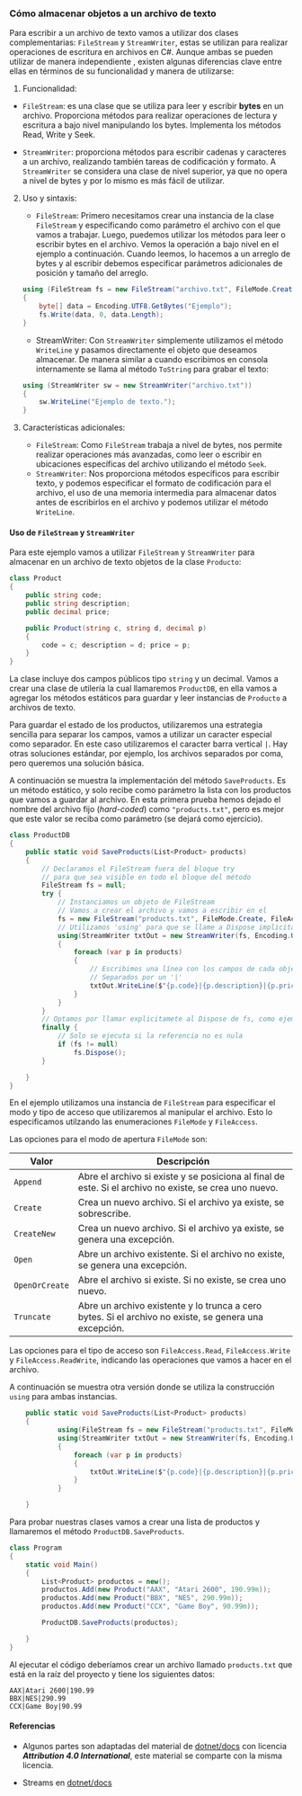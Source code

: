 ### Cómo almacenar objetos a un archivo de texto

Para escribir a un archivo de texto vamos a utilizar dos clases
complementarias: `FileStream` y `StreamWriter`, estas se utilizan para realizar
operaciones de escritura en archivos en C#. Aunque ambas se pueden utilizar de
manera independiente , existen algunas diferencias clave entre ellas en
términos de su funcionalidad y manera de utilizarse:

1. Funcionalidad:
* `FileStream`: es una clase que se utiliza para leer y escribir **bytes** en
  un archivo. Proporciona métodos para realizar operaciones de lectura y
  escritura a bajo nivel manipulando los bytes. Implementa los métodos Read,
  Write y Seek.

* `StreamWriter`: proporciona métodos para escribir cadenas y caracteres a un
  archivo, realizando también tareas de codificación y formato. A
  `StreamWriter` se considera una clase de nivel superior, ya que no opera a
  nivel de bytes y por lo mismo es más fácil de utilizar.

2. Uso y sintaxis:

   - `FileStream`: Primero necesitamos crear una
     instancia de la clase `FileStream` y especificando como parámetro el archivo con el que 
     vamos a trabajar. Luego, puedemos utilizar los
     métodos para leer o escribir bytes en el
     archivo. Vemos la operación a bajo nivel en el ejemplo a continuación. Cuando leemos, lo hacemos
     a un arreglo de bytes y al escribir 
     debemos especificar parámetros adicionales de posición y tamaño del arreglo. 

   ```csharp
   using (FileStream fs = new FileStream("archivo.txt", FileMode.Create))
   {
       byte[] data = Encoding.UTF8.GetBytes("Ejemplo");
       fs.Write(data, 0, data.Length);
   }
   ```

   - StreamWriter: Con `StreamWriter` simplemente utilizamos el método `WriteLine` y pasamos 
   directamente el objeto que deseamos almacenar. De manera similar a cuando escribimos en consola
   internamente se llama al método `ToString` para grabar el texto:

   ```csharp
   using (StreamWriter sw = new StreamWriter("archivo.txt"))
   {
       sw.WriteLine("Ejemplo de texto.");
   }
   ```

3. Características adicionales:
   - `FileStream`: Como `FileStream` trabaja a nivel de bytes, nos permite realizar
     operaciones más avanzadas, como leer o escribir en ubicaciones específicas
     del archivo utilizando el método `Seek`.
   - `StreamWriter`: Nos proporciona métodos específicos para escribir texto, y
     podemos especificar el formato de codificación para el archivo, el uso de
     una memoria intermedia para almacenar datos antes de escribirlos en el
     archivo y podemos utilizar el método `WriteLine`.

#### Uso de `FileStream` y `StreamWriter`

Para este ejemplo vamos a utilizar `FileStream` y `StreamWriter` para almacenar en 
un archivo de texto objetos de la clase `Producto`:

```csharp
class Product
{
    public string code;
    public string description;
    public decimal price;

    public Product(string c, string d, decimal p)
    {
        code = c; description = d; price = p;
    }
}
```

La clase incluye dos campos públicos tipo `string` y un decimal. Vamos 
a crear una clase de utilería la cual llamaremos `ProductDB`, en ella 
vamos a agregar los métodos estáticos para guardar y leer instancias de `Producto`
a archivos de texto.

Para guardar el estado de los productos, utilizaremos una estrategia sencilla 
para separar los campos, vamos a utilizar un caracter especial como separador.
En este caso utilizaremos el caracter barra vertical `|`. Hay otras soluciones
estándar, por ejemplo, los archivos separados por coma, pero queremos una solución básica.

A continuación se muestra la implementación del método `SaveProducts`. Es un método
estático, y solo recibe como parámetro la lista con los productos que vamos a 
guardar al archivo. En esta primera prueba hemos dejado el nombre del archivo fijo (*hard-coded*) 
como `"products.txt"`, pero es mejor que este valor se reciba como parámetro (se dejará como ejercicio). 

```csharp
class ProductDB
{
    public static void SaveProducts(List<Product> products)
    {
        // Declaramos el FileStream fuera del bloque try 
        // para que sea visible en todo el bloque del método
        FileStream fs = null;
        try {
            // Instanciamos un objeto de FileStream
            // Vamos a crear el archivo y vamos a escribir en el
            fs = new FileStream("products.txt", FileMode.Create, FileAccess.Write);
            // Utilizamos 'using' para que se llame a Dispose implicitamente 
            using(StreamWriter txtOut = new StreamWriter(fs, Encoding.UTF8, 512))
            {
                foreach (var p in products)
                {
                    // Escribimos una línea con los campos de cada objeto 
                    // Separados por un '|'
                    txtOut.WriteLine($"{p.code}|{p.description}|{p.price}");
                }
            }
        }
        // Optamos por llamar explicitamete al Dispose de fs, como ejemplo
        finally {
            // Solo se ejecuta si la referencia no es nula
            if (fs != null)
                fs.Dispose();
        }

    }
}
```
En el ejemplo utilizamos una instancia de `FileStream` para especificar el modo y tipo de acceso 
que utilizaremos al manipular el archivo. Esto lo especificamos utilzando las enumeraciones 
`FileMode` y `FileAccess`. 

Las opciones para el modo de apertura `FileMode` son: 

| Valor               | Descripción                                                                                                 |
|---------------------|-------------------------------------------------------------------------------------------------------------|
| `Append`            | Abre el archivo si existe y se posiciona al final de este. Si el archivo no existe, se crea uno nuevo.      |
| `Create`            | Crea un nuevo archivo. Si el archivo ya existe, se sobrescribe.                                             |
| `CreateNew`         | Crea un nuevo archivo. Si el archivo ya existe, se genera una excepción.                                    |
| `Open`              | Abre un archivo existente. Si el archivo no existe, se genera una excepción.                                |
| `OpenOrCreate`      | Abre el archivo si existe. Si no existe, se crea uno nuevo.                                                  |
| `Truncate`          | Abre un archivo existente y lo trunca a cero bytes. Si el archivo no existe, se genera una excepción.       |

Las opciones para el tipo de acceso son `FileAccess.Read`, `FileAccess.Write` y `FileAccess.ReadWrite`, 
indicando las operaciones que vamos a hacer en el archivo. 

A continuación se muestra otra versión donde se utiliza la construcción `using` para ambas instancias.

```csharp
    public static void SaveProducts(List<Product> products)
    {
            using(FileStream fs = new FileStream("products.txt", FileMode.Create, FileAccess.Write))
            using(StreamWriter txtOut = new StreamWriter(fs, Encoding.UTF8, 512))
            {
                foreach (var p in products)
                {
                    txtOut.WriteLine($"{p.code}|{p.description}|{p.price}");
                }
            }

    }
```
Para probar nuestras clases vamos a crear una lista de productos y 
llamaremos el método `ProductDB.SaveProducts`.

```csharp
class Program
{
    static void Main()
    {
        List<Product> productos = new();
        productos.Add(new Product("AAX", "Atari 2600", 190.99m));
        productos.Add(new Product("BBX", "NES", 290.99m));
        productos.Add(new Product("CCX", "Game Boy", 90.99m));

		ProductDB.SaveProducts(productos);

    }
}
```

Al ejecutar el código deberíamos crear un archivo llamado `products.txt` que está
en la raíz del proyecto y tiene los siguientes datos:

```
AAX|Atari 2600|190.99
BBX|NES|290.99
CCX|Game Boy|90.99
```

#### Referencias

* Algunos partes son adaptadas del material de [dotnet/docs](https://github.com/dotnet/docs/) 
con licencia ***Attribution 4.0 International***, este material se comparte con la misma licencia. 

* Streams en [dotnet/docs](https://learn.microsoft.com/es-mx/dotnet/api/system.io.stream?view=net-7.0)

